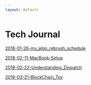 ```yaml
---
layout: default
---
```


# Tech Journal

[2018-01-26-my_algo_rebrush_schedule](posts/2018-01-26-my_algo_rebrush_schedule)

[2018-02-11-MacBook-Setup](posts/2018-02-11-MacBook-Setup)

[2018-02-22-Understanding_Dispatch](posts/2018-02-22-Understanding_Dispatch)

[2018-03-21-BlockChain_Toy](posts/2018-03-21-BlockChain_Toy)



